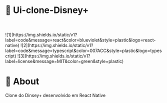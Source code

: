 # 📌 Ui-clone-Disney+

<br /> 
<br /> 
![1](https://img.shields.io/static/v1?label=code&message=react&color=blueviolet&style=plastic&logo=react-native)
![2](https://img.shields.io/static/v1?label=code&message=typescript&color=007ACC&style=plastic&logo=typescript)
![3](https://img.shields.io/static/v1?label=license&message=MIT&color=green&style=plastic)


# 📌 About

Clone do Dinsey+ desenvolvido em React Native
